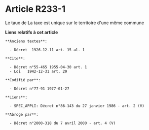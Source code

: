 # Article R233-1

Le taux de La taxe est unique sur le territoire d'une même commune

**Liens relatifs à cet article**

	**Anciens textes**:

	  - Décret  1926-12-11 art. 15 al. 1

	**Cite**:

	  - Décret n°55-465 1955-04-30 art. 1
	  - Loi   1942-12-31 art. 29

	**Codifié par**:

	  - Décret n°77-91 1977-01-27

	**Liens**:

	  - SPEC_APPLI: Décret n°86-143 du 27 janvier 1986 - art. 2 (V)

	**Abrogé par**:

	  - Décret n°2000-318 du 7 avril 2000 - art. 4 (V)
